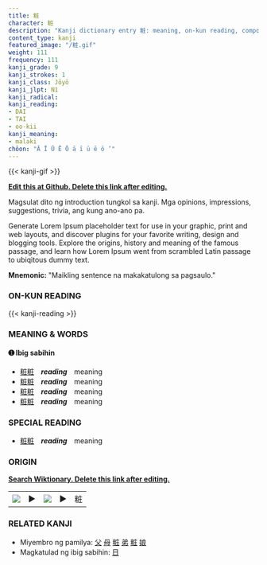 ```yaml
---
title: 粧
character: 粧
description: "Kanji dictionary entry 粧: meaning, on-kun reading, compounds, origin, related kanji"
content_type: kanji
featured_image: "/粧.gif"
weight: 111
frequency: 111
kanji_grade: 9
kanji_strokes: 1
kanji_class: Jōyō
kanji_jlpt: N1
kanji_radical: 
kanji_reading: 
- DAI
- TAI
- oo-kii
kanji_meaning:
- malaki
chōon: "Ā Ī Ū Ē Ō ā ī ū ē ō ’"
---
```

[//]: # (Don't edit the line below. Kanji animated GIF code is automatically generated.)
{{< kanji-gif >}}

[//]: # (Edit below this line.)

**[Edit this at Github. Delete this link after editing.](https://github.com/tim0g/tim/tree/main/content/kanji/粧/index.md)**

Magsulat dito ng introduction tungkol sa kanji. Mga opinions, impressions, suggestions, trivia, ang kung ano-ano pa.

Generate Lorem Ipsum placeholder text for use in your graphic, print and web layouts, and discover plugins for your favorite writing, design and blogging tools. Explore the origins, history and meaning of the famous passage, and learn how Lorem Ipsum went from scrambled Latin passage to ubiqitous dummy text.
 
**Mnemonic:** "Maikling sentence na makakatulong sa pagsaulo."

### ON-KUN READING

[//]: # (Don't edit the line below. ON-KUN READING code is automatically generated.)
{{< kanji-reading >}}

### MEANING & WORDS

#### ➊ **Ibig sabihin**
  - [粧](../粧)[粧](../粧)　***reading***　meaning
  - [粧](../粧)[粧](../粧)　***reading***　meaning
  - [粧](../粧)[粧](../粧)　***reading***　meaning
  - [粧](../粧)[粧](../粧)　***reading***　meaning

### SPECIAL READING
  - [粧](../粧)[粧](../粧)　***reading***　meaning

### ORIGIN

**[Search Wiktionary. Delete this link after editing.](https://wiktionary.org/wiki/粧)**
<table class="kanji-table"><tr><td>
<img src="60px-粧-bronze.svg.png">
</td><td>▶</td><td>
<img src="60px-粧-oracle.svg.png">
</td><td>▶</td>
<td class="kanji-origin">粧</td>
</tr></table>

### RELATED KANJI
- Miyembro ng pamilya: [父](../父) [母](../母) [粧](../粧) [弟](../弟) [粧](../粧) [娘](../娘)
- Magkatulad ng ibig sabihin: [日](../日)
